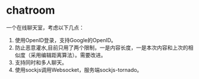 chatroom
========
一个在线聊天室，考虑以下几点：
1. 使用OpenID登录，支持Google的OpenID。
2. 防止恶意灌水,目前只用了两个限制，一是内容长度，一是本次内容和上次的相似度（采用编辑距离算法）。需要改进。
3. 支持同时和多人聊天。
4. 使用sockjs调用Websocket，服务端sockjs-tornado。

